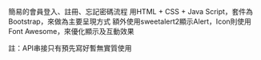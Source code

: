 簡易的會員登入、註冊、忘記密碼流程
用HTML + CSS + Java Script，套件為Bootstrap，來做為主要呈現方式
額外使用sweetalert2顯示Alert，Icon則使用Font Awesome，來優化顯示及互動效果

註：API串接只有預先寫好暫無實質使用
